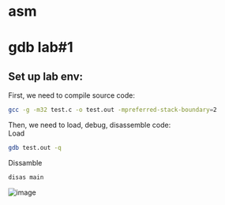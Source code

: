 # asm 
# gdb lab#1 


## Set up lab env: <br> 
First, we need to compile source code: <br> 
```sh
gcc -g -m32 test.c -o test.out -mpreferred-stack-boundary=2
```

Then, we need to load, debug, disassemble code: <br> 
Load <br> 
```sh
gdb test.out -q
```
Dissamble <br> 
```sh
disas main
```
![image](https://github.com/user-attachments/assets/9dc08686-9cec-43c2-9f51-6aa9a432ad3b)



